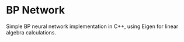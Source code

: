 # BP Network
Simple BP neural network implementation in C++, using Eigen for linear algebra calculations.
